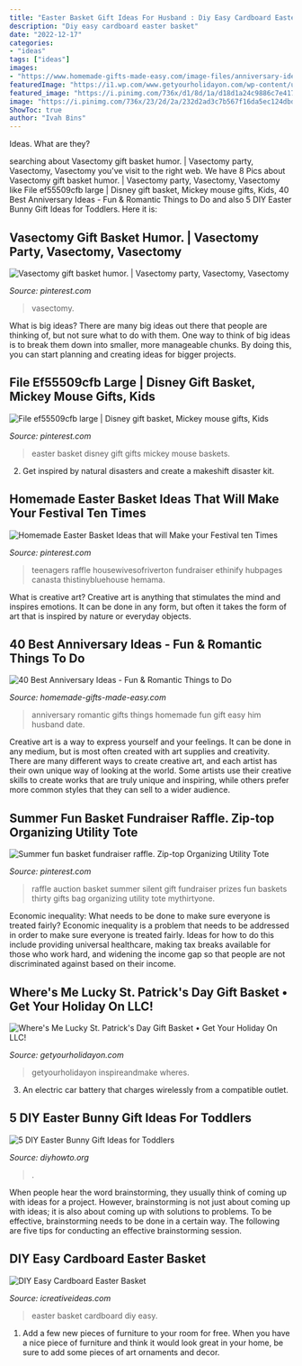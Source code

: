 ```yaml
---
title: "Easter Basket Gift Ideas For Husband : Diy Easy Cardboard Easter Basket"
description: "Diy easy cardboard easter basket"
date: "2022-12-17"
categories:
- "ideas"
tags: ["ideas"]
images:
- "https://www.homemade-gifts-made-easy.com/image-files/anniversary-ideas-romantic-2-600x860.jpg"
featuredImage: "https://i1.wp.com/www.getyourholidayon.com/wp-content/uploads/2017/02/Wheres-Me-Lucky-Lottery-Basket.jpg?fit=1000%2C1500&amp;ssl=1"
featured_image: "https://i.pinimg.com/736x/d1/8d/1a/d18d1a24c9886c7e41787e65da3514ec.jpg"
image: "https://i.pinimg.com/736x/23/2d/2a/232d2ad3c7b567f16da5ec124dbdbcfc--raffle-prizes-raffle-ideas.jpg"
ShowToc: true
author: "Ivah Bins"
---
```



Ideas. What are they?

	

		
searching about Vasectomy gift basket humor. | Vasectomy party, Vasectomy, Vasectomy you've visit to the right web. We have 8 Pics about Vasectomy gift basket humor. | Vasectomy party, Vasectomy, Vasectomy like File ef55509cfb large | Disney gift basket, Mickey mouse gifts, Kids, 40 Best Anniversary Ideas - Fun &amp; Romantic Things to Do and also 5 DIY Easter Bunny Gift Ideas for Toddlers. Here it is:
		
    
## Vasectomy Gift Basket Humor. | Vasectomy Party, Vasectomy, Vasectomy

<img loading=lazy src="https://i.pinimg.com/736x/8e/6c/f4/8e6cf4eab0546eb2e63ba4c463241236.jpg" onerror="this.onerror=null;this.src='https://tse2.mm.bing.net/th?id=OIP.ETVsIEL_iEuAgvZ2G8bdKwHaJ3&amp;pid=15.1';" alt="Vasectomy gift basket humor. | Vasectomy party, Vasectomy, Vasectomy">

_Source: pinterest.com_

>vasectomy. 

	

What is big ideas?
There are many big ideas out there that people are thinking of, but not sure what to do with them. One way to think of big ideas is to break them down into smaller, more manageable chunks. By doing this, you can start planning and creating ideas for bigger projects.

    
## File Ef55509cfb Large | Disney Gift Basket, Mickey Mouse Gifts, Kids

<img loading=lazy src="https://i.pinimg.com/736x/d4/eb/d1/d4ebd15b23ebbf5aebe86016eecd1c14.jpg" onerror="this.onerror=null;this.src='https://tse4.mm.bing.net/th?id=OIP.xOI21trVJoqxQeoEkxJlcgHaFj&amp;pid=15.1';" alt="File ef55509cfb large | Disney gift basket, Mickey mouse gifts, Kids">

_Source: pinterest.com_

>easter basket disney gift gifts mickey mouse baskets. 

	

2. Get inspired by natural disasters and create a makeshift disaster kit.

    
## Homemade Easter Basket Ideas That Will Make Your Festival Ten Times

<img loading=lazy src="https://i.pinimg.com/736x/d1/8d/1a/d18d1a24c9886c7e41787e65da3514ec.jpg" onerror="this.onerror=null;this.src='https://tse1.mm.bing.net/th?id=OIP.9tCMkwJvAiBItk0lKd87mAHaJ6&amp;pid=15.1';" alt="Homemade Easter Basket Ideas that will Make your Festival ten Times">

_Source: pinterest.com_

>teenagers raffle housewivesofriverton fundraiser ethinify hubpages canasta thistinybluehouse hemama. 

	

What is creative art?
Creative art is anything that stimulates the mind and inspires emotions. It can be done in any form, but often it takes the form of art that is inspired by nature or everyday objects.

    
## 40 Best Anniversary Ideas - Fun &amp; Romantic Things To Do

<img loading=lazy src="https://www.homemade-gifts-made-easy.com/image-files/anniversary-ideas-romantic-2-600x860.jpg" onerror="this.onerror=null;this.src='https://tse1.mm.bing.net/th?id=OIP.g1TNecGWj7zumAXQN9dchwHaKn&amp;pid=15.1';" alt="40 Best Anniversary Ideas - Fun &amp; Romantic Things to Do">

_Source: homemade-gifts-made-easy.com_

>anniversary romantic gifts things homemade fun gift easy him husband date. 

	

Creative art is a way to express yourself and your feelings. It can be done in any medium, but is most often created with art supplies and creativity. There are many different ways to create creative art, and each artist has their own unique way of looking at the world. Some artists use their creative skills to create works that are truly unique and inspiring, while others prefer more common styles that they can sell to a wider audience.

    
## Summer Fun Basket Fundraiser Raffle. Zip-top Organizing Utility Tote

<img loading=lazy src="https://i.pinimg.com/736x/23/2d/2a/232d2ad3c7b567f16da5ec124dbdbcfc--raffle-prizes-raffle-ideas.jpg" onerror="this.onerror=null;this.src='https://tse2.mm.bing.net/th?id=OIP.fF-x96KHIXuMGAyiZAR0rwHaJ3&amp;pid=15.1';" alt="Summer fun basket fundraiser raffle. Zip-top Organizing Utility Tote">

_Source: pinterest.com_

>raffle auction basket summer silent gift fundraiser prizes fun baskets thirty gifts bag organizing utility tote mythirtyone. 

	

Economic inequality: What needs to be done to make sure everyone is treated fairly?
Economic inequality is a problem that needs to be addressed in order to make sure everyone is treated fairly. Ideas for how to do this include providing universal healthcare, making tax breaks available for those who work hard, and widening the income gap so that people are not discriminated against based on their income.

    
## Where&#039;s Me Lucky St. Patrick&#039;s Day Gift Basket • Get Your Holiday On LLC!

<img loading=lazy src="https://i1.wp.com/www.getyourholidayon.com/wp-content/uploads/2017/02/Wheres-Me-Lucky-Lottery-Basket.jpg?fit=1000%2C1500&amp;ssl=1" onerror="this.onerror=null;this.src='https://tse4.mm.bing.net/th?id=OIP.5x21-Vhc0d5c23CERpB1dAHaLH&amp;pid=15.1';" alt="Where&#039;s Me Lucky St. Patrick&#039;s Day Gift Basket • Get Your Holiday On LLC!">

_Source: getyourholidayon.com_

>getyourholidayon inspireandmake wheres. 

	

3. An electric car battery that charges wirelessly from a compatible outlet. 

    
## 5 DIY Easter Bunny Gift Ideas For Toddlers

<img loading=lazy src="http://www.diyhowto.org/wp-content/uploads/2016/03/DIY-Paper-Bag-Bunny-Treat-Easter-Bunny-Gift-Ideas.jpg" onerror="this.onerror=null;this.src='https://tse2.mm.bing.net/th?id=OIP.WevhTa-3k1z_0HirIp3zcQHaKX&amp;pid=15.1';" alt="5 DIY Easter Bunny Gift Ideas for Toddlers">

_Source: diyhowto.org_

>. 

	

When people hear the word brainstorming, they usually think of coming up with ideas for a project. However, brainstorming is not just about coming up with ideas; it is also about coming up with solutions to problems. To be effective, brainstorming needs to be done in a certain way. The following are five tips for conducting an effective brainstorming session.

    
## DIY Easy Cardboard Easter Basket

<img loading=lazy src="http://www.icreativeideas.com/wp-content/uploads/2014/03/DIY-Easy-Cardboard-Easter-Basket-5.jpg" onerror="this.onerror=null;this.src='https://tse2.mm.bing.net/th?id=OIP.06PIV_QH_RDR6aJKbzyKdAHaFn&amp;pid=15.1';" alt="DIY Easy Cardboard Easter Basket">

_Source: icreativeideas.com_

>easter basket cardboard diy easy. 

	

1. Add a few new pieces of furniture to your room for free. When you have a nice piece of furniture and think it would look great in your home, be sure to add some pieces of art ornaments and decor.


